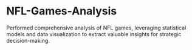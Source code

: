 # NFL-Games-Analysis
Performed comprehensive analysis of NFL games, leveraging statistical models and data visualization to extract valuable insights for strategic decision-making.
